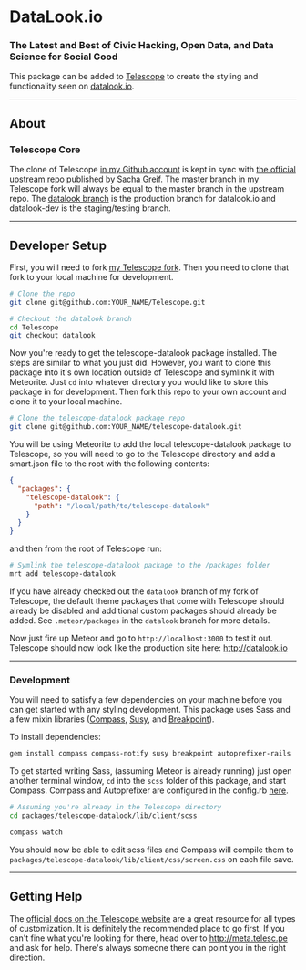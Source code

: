 # DataLook.io

### The Latest and Best of Civic Hacking, Open Data, and Data Science for Social Good

This package can be added to [Telescope][1] to create the styling and functionality seen on [datalook.io][2].  

---

## About

### Telescope Core
The clone of Telescope [in my Github account][3] is kept in sync with [the official upstream repo][4] published by [Sacha Greif][5].  The master branch in my Telescope fork will always be equal to the master branch in the upstream repo.  The [datalook branch][6] is the production branch for datalook.io and datalook-dev is the staging/testing branch.  

---

## Developer Setup

First, you will need to fork [my Telescope fork][3].  Then you need to clone that fork to your local machine for development.  

```sh
# Clone the repo
git clone git@github.com:YOUR_NAME/Telescope.git

# Checkout the datalook branch
cd Telescope
git checkout datalook
```

Now you're ready to get the telescope-datalook package installed.  The steps are similar to what you just did.  However, you want to clone this package into it's own location outside of Telescope and symlink it with Meteorite. Just `cd` into whatever directory you would like to store this package in for development.  Then fork this repo to your own account and clone it to your local machine.

```sh
# Clone the telescope-datalook package repo
git clone git@github.com:YOUR_NAME/telescope-datalook.git
```

You will be using Meteorite to add the local telescope-datalook package to Telescope, so you will need to go to the Telescope directory and add a smart.json file to the root with the following contents:

```json
{
  "packages": {
    "telescope-datalook": {
      "path": "/local/path/to/telescope-datalook"
    }
  }
}
```

and then from the root of Telescope run:

```sh
# Symlink the telescope-datalook package to the /packages folder 
mrt add telescope-datalook
```

If you have already checked out the `datalook` branch of my fork of Telescope, the default theme packages that come with Telescope should already be disabled and additional custom packages should already be added.  See `.meteor/packages` in the `datalook` branch for more details.

Now just fire up Meteor and go to `http://localhost:3000` to test it out.  Telescope should now look like the production site here: http://datalook.io

---

### Development 
You will need to satisfy a few dependencies on your machine before you can get started with any styling development.  This package uses Sass and a few mixin libraries ([Compass][7], [Susy][8], and [Breakpoint][9]).

To install dependencies:
```sh
gem install compass compass-notify susy breakpoint autoprefixer-rails
```

To get started writing Sass, (assuming Meteor is already running) just open another terminal window, `cd` into the `scss` folder of this package, and start Compass.  Compass and Autoprefixer are configured in the config.rb [here][11].

```sh
# Assuming you're already in the Telescope directory
cd packages/telescope-datalook/lib/client/scss

compass watch
```

You should now be able to edit scss files and Compass will compile them to `packages/telescope-datalook/lib/client/css/screen.css` on each file save.  

---

## Getting Help
The [official docs on the Telescope website][10] are a great resource for all types of customization. It is definitely the recommended place to go first.  If you can't fine what you're looking for there, head over to http://meta.telesc.pe and ask for help.  There's always someone there can point you in the right direction.


[1]: http://telesc.pe
[2]: http://datalook.io
[3]: https://github.com/jshimko/Telescope
[4]: https://github.com/TelescopeJS/Telescope
[5]: https://github.com/SachaG
[6]: https://github.com/jshimko/Telescope/tree/datalook
[7]: http://compass-style.org/
[8]: http://susy.oddbird.net/
[9]: http://breakpoint-sass.com/
[10]: http://www.telesc.pe/docs/
[11]: https://github.com/jshimko/telescope-datalook/blob/master/lib/client/scss/config.rb